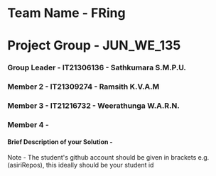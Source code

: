 # Team Name - FRing
# Project Group - JUN_WE_135
### Group Leader - IT21306136 - Sathkumara S.M.P.U.
### Member 2 - IT21309274 - Ramsith K.V.A.M
### Member 3 - IT21216732 - Weerathunga W.A.R.N.
### Member 4 - 

#### Brief Description of your Solution - 

Note - The student's github account should be given in brackets e.g. (asiriRepos), this ideally should be your student id
